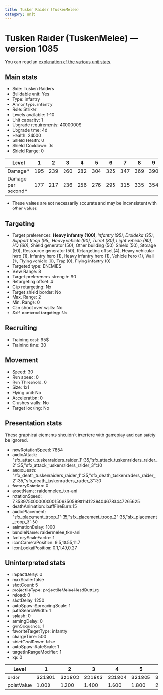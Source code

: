 ```yaml
---
title: Tusken Raider (TuskenMelee)
category: unit
---
```


# Tusken Raider (TuskenMelee) — version 1085

You can read an [explanation  of the various unit stats](unitexplained.md).

## Main stats

  * Side: Tusken Raiders
  * Buildable unit: Yes
  * Type: infantry
  * Armor type: infantry
  * Role: Striker
  * Levels available: 1-10
  * Unit capacity: 1
  * Upgrade requirements: 4000000$
  * Upgrade time: 4d
  * Health: 24000
  * Shield Health: 0
  * Shield Cooldown: 0s
  * Shield Range: 0

|Level             |1  |2  |3  |4  |5  |6  |7  |8  |9  |10 |
|------------------|---|---|---|---|---|---|---|---|---|---|
|Damage*           |195|239|260|282|304|325|347|369|390|434|
|Damage per second*|177|217|236|256|276|295|315|335|354|394|

* These values are not necessarily accurate and may be inconsistent with other values

## Targeting

  * Target preferences: **Heavy infantry (100)**, _Infantry (95)_, _Droideka (95)_, _Support troop (95)_, _Heavy vehicle (90)_, _Turret (80)_, _Light vehicle (80)_, _HQ (60)_, Shield generator (50), Other building (50), Shield (50), Storage (50), Ressource generator (50), Retargeting offset (4), Heavy vehicular hero (1), Infantry hero (1), Heavy infantry hero (1), Vehicle hero (1), Wall (1), Flying vehicle (0), Trap (0), Flying infantry (0)
  * Targeted type: ENEMIES
  * View Range: 8
  * Target preferences strength: 90
  * Retargeting offset: 4
  * Clip retargeting: No
  * Target shield border: No
  * Max. Range: 2
  * Min. Range: 0
  * Can shoot over walls: No
  * Self-centered targeting: No

## Recruiting

  * Training cost: 95$
  * Training time: 30

## Movement

  * Speed: 30
  * Run speed: 0
  * Run Threshold: 0
  * Size: 1x1
  * Flying unit: No
  * Acceleration: 0
  * Crushes walls: No
  * Target locking: No

## Presentation stats

These graphical elements shouldn't interfere with gameplay and can safely be ignored.

  * newRotationSpeed: 7854
  * audioAttack: "sfx_attack_tuskenraiders_raider_1":35,"sfx_attack_tuskenraiders_raider_2":35,"sfx_attack_tuskenraiders_raider_3":30
  * audioDeath: "sfx_death_tuskenraiders_raider_1":35,"sfx_death_tuskenraiders_raider_2":35,"sfx_death_tuskenraiders_raider_3":30
  * factoryRotation: 0
  * assetName: raidermelee_tkn-ani
  * rotationSpeed: 7.8539750000000001506350599811412394046783447265625
  * deathAnimation: buffFireBurn:15
  * audioPlacement: "sfx_placement_troop_1":35,"sfx_placement_troop_2":35,"sfx_placement_troop_3":30
  * animationDelay: 1000
  * bundleName: raidermelee_tkn-ani
  * factoryScaleFactor: 1
  * iconCameraPosition: 9.5,10.55,11.7
  * iconLookatPosition: 0.1,1.49,0.27

## Uninterpreted stats

  * impactDelay: 0
  * maxScale: false
  * shotCount: 5
  * projectileType: projectileMeleeHeadButtLrg
  * reload: 0
  * shotDelay: 1250
  * autoSpawnSpreadingScale: 1
  * pathSearchWidth: 1
  * splash: 0
  * armingDelay: 0
  * gunSequence: 1
  * favoriteTargetType: infantry
  * chargeTime: 500
  * strictCoolDown: false
  * autoSpawnRateScale: 1
  * targetInRangeModifier: 1
  * xp: 0

|Level     |1     |2     |3     |4     |5     |6     |7     |8     |9     |10    |
|----------|------|------|------|------|------|------|------|------|------|------|
|order     |321801|321802|321803|321804|321805|321806|321807|321808|321809|321810|
|pointValue|1.000 |1.200 |1.400 |1.600 |1.800 |2.000 |2.200 |2.400 |2.600 |3.000 |

